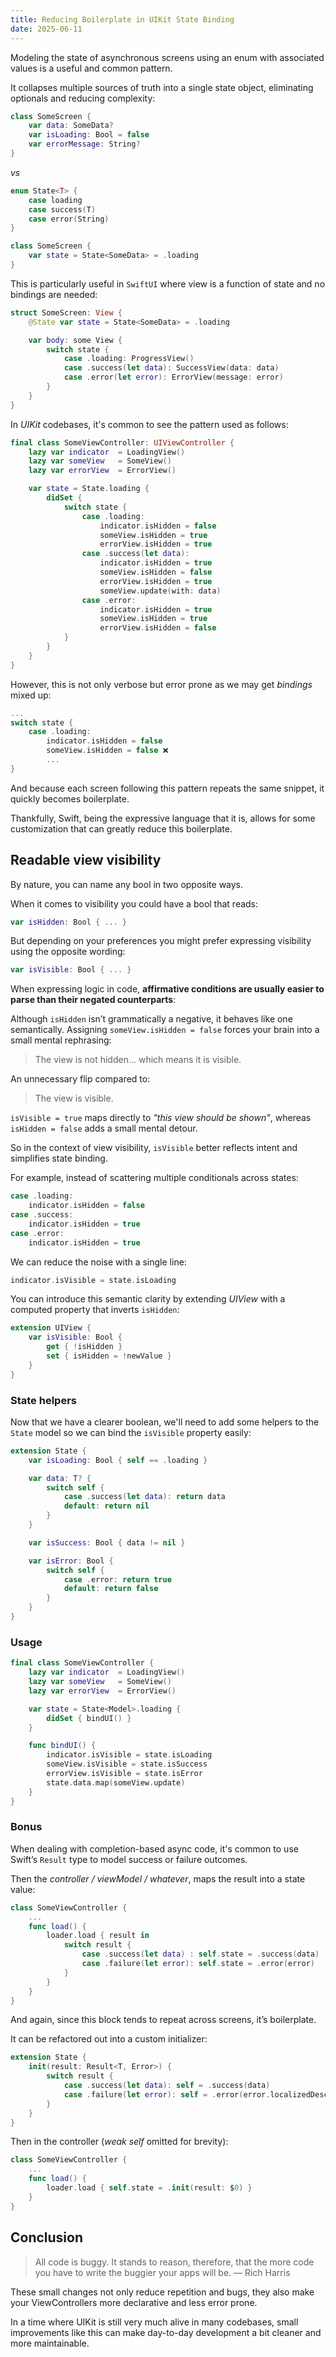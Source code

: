 ```yaml
---
title: Reducing Boilerplate in UIKit State Binding
date: 2025-06-11
---
```


Modeling the state of asynchronous screens using an enum with associated values is a useful and common pattern.

It collapses multiple sources of truth into a single state object, eliminating optionals and reducing complexity:

```swift
class SomeScreen {
    var data: SomeData?
    var isLoading: Bool = false
    var errorMessage: String?
}
```

*vs*

```swift
enum State<T> {
    case loading
    case success(T)
    case error(String)
}

class SomeScreen {
    var state = State<SomeData> = .loading
}
```

This is particularly useful in `SwiftUI` where view is a function of state and no bindings are needed:

```swift
struct SomeScreen: View {
    @State var state = State<SomeData> = .loading

    var body: some View {
        switch state {
            case .loading: ProgressView()
            case .success(let data): SuccessView(data: data)
            case .error(let error): ErrorView(message: error)
        }
    }
}
```


In *UIKit* codebases, it's common to see the pattern used as follows:

```swift
final class SomeViewController: UIViewController {
    lazy var indicator  = LoadingView()
    lazy var someView   = SomeView()
    lazy var errorView  = ErrorView()

    var state = State.loading {
        didSet {
            switch state {
                case .loading:
                    indicator.isHidden = false
                    someView.isHidden = true
                    errorView.isHidden = true
                case .success(let data):
                    indicator.isHidden = true
                    someView.isHidden = false
                    errorView.isHidden = true
                    someView.update(with: data)
                case .error:
                    indicator.isHidden = true
                    someView.isHidden = true
                    errorView.isHidden = false
            }
        }
    }
}
```

However, this is not only verbose but error prone as we may get *bindings* mixed up:

```swift
...
switch state {
    case .loading:
        indicator.isHidden = false
        someView.isHidden = false ❌
        ...
}
```

And because each screen following this pattern repeats the same snippet, it quickly becomes boilerplate.

Thankfully, Swift, being the expressive language that it is, allows for some customization that can greatly reduce this boilerplate.

## Readable view visibility

By nature, you can name any bool in two opposite ways.

When it comes to visibility you could have a bool that reads:

```swift
var isHidden: Bool { ... }
```

But depending on your preferences you might prefer expressing visibility using the opposite wording:

```swift
var isVisible: Bool { ... }
```

When expressing logic in code, **affirmative conditions are usually easier to parse than their negated counterparts**:

Although `isHidden` isn’t grammatically a negative, it behaves like one semantically. Assigning `someView.isHidden = false` forces your brain into a small mental rephrasing:

> The view is not hidden… which means it is visible.

An unnecessary flip compared to:

> The view is visible.

`isVisible = true` maps directly to *"this view should be shown"*, whereas `isHidden = false` adds a small mental detour.

So in the context of view visibility, `isVisible` better reflects intent and simplifies state binding.

For example, instead of scattering multiple conditionals across states:

```swift
case .loading:
    indicator.isHidden = false
case .success:
    indicator.isHidden = true
case .error:
    indicator.isHidden = true
```

We can reduce the noise with a single line:

```swift
indicator.isVisible = state.isLoading
```

You can introduce this semantic clarity by extending *UIView* with a computed property that inverts `isHidden`:

```swift
extension UIView {
    var isVisible: Bool {
        get { !isHidden }
        set { isHidden = !newValue }
    }
}
```

### State helpers

Now that we have a clearer boolean, we'll need to add some helpers to the `State` model so we can bind the `isVisible` property easily:

```swift
extension State {
    var isLoading: Bool { self == .loading }

    var data: T? {
        switch self {
            case .success(let data): return data
            default: return nil
        }
    }

    var isSuccess: Bool { data != nil }

    var isError: Bool {
        switch self {
            case .error: return true
            default: return false
        }
    }
}
```

###  Usage

```swift
final class SomeViewController {
    lazy var indicator  = LoadingView()
    lazy var someView   = SomeView()
    lazy var errorView  = ErrorView()

    var state = State<Model>.loading {
        didSet { bindUI() }
    }

    func bindUI() {
        indicator.isVisible = state.isLoading
        someView.isVisible = state.isSuccess
        errorView.isVisible = state.isError
        state.data.map(someView.update)
    }
}
```

### Bonus

When dealing with completion-based async code, it's common to use Swift’s `Result` type to model success or failure outcomes.

Then the *controller / viewModel / whatever*, maps the result into a state value:

```swift
class SomeViewController {
    ...
    func load() {
        loader.load { result in
            switch result {
                case .success(let data) : self.state = .success(data)
                case .failure(let error): self.state = .error(error)
            }
        }
    }
}
```

And again, since this block tends to repeat across screens, it’s boilerplate.

It can be refactored out into a custom initializer:

```swift
extension State {
    init(result: Result<T, Error>) {
        switch result {
            case .success(let data): self = .success(data)
            case .failure(let error): self = .error(error.localizedDescription)
        }
    }
}
```

Then in the controller (*weak self* omitted for brevity):

```swift
class SomeViewController {
    ...
    func load() {
        loader.load { self.state = .init(result: $0) }
    }
}
```

## Conclusion

> All code is buggy. It stands to reason, therefore, that the more code you have to write the buggier your apps will be. — Rich Harris

These small changes not only reduce repetition and bugs, they also make your ViewControllers more declarative and less error prone.

In a time where UIKit is still very much alive in many codebases, small improvements like this can make day-to-day development a bit cleaner and more maintainable.
